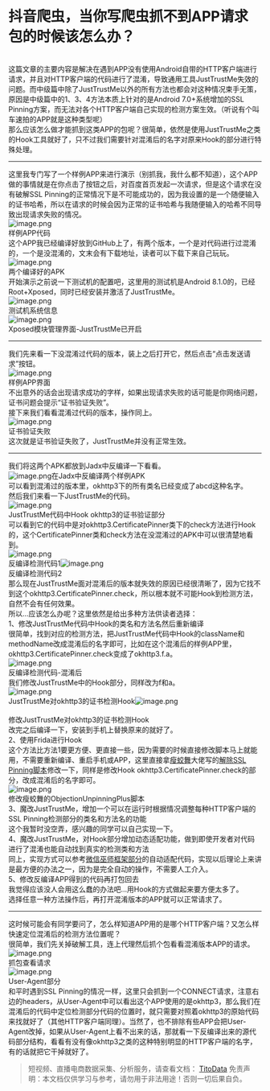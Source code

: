 # 抖音爬虫，当你写爬虫抓不到APP请求包的时候该怎么办？


<br />这篇文章的主要内容是解决在遇到APP没有使用Android自带的HTTP客户端进行请求，并且对HTTP客户端的代码进行了混淆，导致通用工具JustTrustMe失效的问题。而中级篇中除了JustTrustMe以外的所有方法也都会对这种情况束手无策，原因是中级篇中的1、3、4方法本质上针对的是Android 7.0+系统增加的SSL Pinning方案，而无法对各个HTTP客户端自己实现的检测方案生效。（听说有个叫车速拍的APP就是这种类型呢）<br />那么应该怎么做才能抓到这类APP的包呢？很简单，依然是使用JustTrustMe之类的Hook工具就好了，只不过我们需要针对混淆后的名字对原来Hook的部分进行特殊处理。

---

这里我专门写了一个样例APP来进行演示（别抓我，我什么都不知道），这个APP做的事情就是在你点击了按钮之后，对百度首页发起一次请求，但是这个请求在没有破解SSL Pinning的正常情况下是不可能成功的，因为我设置的是一个随便输入的证书哈希，所以在请求的时候会因为正常的证书哈希与我随便输入的哈希不同导致出现请求失败的情况。<br />![image.png](https://cdn.nlark.com/yuque/0/2020/png/97322/1607218800977-f5885f4d-db66-425c-a32d-65b7fc100bcb.png#align=left&display=inline&height=483&margin=%5Bobject%20Object%5D&name=image.png&originHeight=966&originWidth=1236&size=570687&status=done&style=none&width=618)<br />样例APP代码<br />这个APP我已经编译好放到GitHub上了，有两个版本，一个是对代码进行过混淆的，一个是没混淆的，文末会有下载地址，读者可以下载下来自己玩玩。<br />![image.png](https://cdn.nlark.com/yuque/0/2020/png/97322/1607218840179-1507d869-5ab1-49ce-b159-bab3785b9878.png#align=left&display=inline&height=119&margin=%5Bobject%20Object%5D&name=image.png&originHeight=238&originWidth=1190&size=215359&status=done&style=none&width=595)<br />两个编译好的APK<br />开始演示之前说一下测试机的配置吧，这里用的测试机是Android 8.1.0的，已经Root+Xposed，同时已经安装并激活了JustTrustMe。<br />![image.png](https://cdn.nlark.com/yuque/0/2020/png/97322/1607218863722-dc25bb44-4209-4f96-b79a-c74aafc5c284.png#align=left&display=inline&height=753&margin=%5Bobject%20Object%5D&name=image.png&originHeight=1506&originWidth=784&size=328048&status=done&style=none&width=392)<br />测试机系统信息<br />![image.png](https://cdn.nlark.com/yuque/0/2020/png/97322/1607218879475-d10abf86-78e8-4a81-bab9-d260de0f3988.png#align=left&display=inline&height=71&margin=%5Bobject%20Object%5D&name=image.png&originHeight=142&originWidth=890&size=103592&status=done&style=none&width=445)<br />Xposed模块管理界面-JustTrustMe已开启

---

我们先来看一下没混淆过代码的版本，装上之后打开它，然后点击“点击发送请求”按钮。<br />![image.png](https://cdn.nlark.com/yuque/0/2020/png/97322/1607218893750-0d45e905-4c18-44b2-8059-c7fc293f0d5b.png#align=left&display=inline&height=748&margin=%5Bobject%20Object%5D&name=image.png&originHeight=1496&originWidth=870&size=203330&status=done&style=none&width=435)<br />样例APP界面<br />不出意外的话会出现请求成功的字样，如果出现请求失败的话可能是你网络问题，证书问题会提示“证书验证失败”。<br />接下来我们看看混淆过代码的版本，操作同上。<br />![image.png](https://cdn.nlark.com/yuque/0/2020/png/97322/1607218924050-6616aec5-98d2-4baa-a06f-8c80a81c76d0.png#align=left&display=inline&height=154&margin=%5Bobject%20Object%5D&name=image.png&originHeight=308&originWidth=638&size=75750&status=done&style=none&width=319)<br />证书验证失败<br />这次就是证书验证失败了，JustTrustMe并没有正常生效。

---

我们将这两个APK都放到Jadx中反编译一下看看。<br />![image.png](https://cdn.nlark.com/yuque/0/2020/png/97322/1607218940103-66fbac3c-12b7-4ece-84e7-0fee8ac15d70.png#align=left&display=inline&height=667&margin=%5Bobject%20Object%5D&name=image.png&originHeight=1334&originWidth=2768&size=1458070&status=done&style=none&width=1384)在Jadx中反编译两个样例APK<br />可以看到混淆过的版本里，okhttp3下的所有类名已经变成了abcd这种名字。<br />然后我们来看一下JustTrustMe的代码。<br />![image.png](https://cdn.nlark.com/yuque/0/2020/png/97322/1607218953787-2c355a19-d929-4756-9da2-7b2591f19838.png#align=left&display=inline&height=411&margin=%5Bobject%20Object%5D&name=image.png&originHeight=822&originWidth=2298&size=1045421&status=done&style=none&width=1149)<br />JustTrustMe代码中Hook okhttp3的证书验证部分<br />可以看到它的代码中是对okhttp3.CertificatePinner类下的check方法进行Hook的，这个CertificatePinner类和check方法在没混淆过的APK中可以很清楚地看到。<br />![image.png](https://cdn.nlark.com/yuque/0/2020/png/97322/1607218968272-c02672c4-f7fb-4b78-9495-b246412c5367.png#align=left&display=inline&height=507&margin=%5Bobject%20Object%5D&name=image.png&originHeight=1014&originWidth=1724&size=1922842&status=done&style=none&width=862)<br />反编译检测代码1![image.png](https://cdn.nlark.com/yuque/0/2020/png/97322/1607218983206-bcec7746-32d1-48ec-af6f-2f8447440824.png#align=left&display=inline&height=622&margin=%5Bobject%20Object%5D&name=image.png&originHeight=1244&originWidth=2436&size=2726230&status=done&style=none&width=1218)<br />反编译检测代码2<br />那么现在JustTrustMe面对混淆后的版本就失效的原因已经很清晰了，因为它找不到这个okhttp3.CertificatePinner.check，所以根本就不可能Hook到检测方法，自然不会有任何效果。<br />所以...应该怎么办呢？这里依然是给出多种方法供读者选择：<br />1、修改JustTrustMe代码中Hook的类名和方法名然后重新编译<br />很简单，找到对应的检测方法，把JustTrustMe代码中Hook的className和methodName改成混淆后的名字即可，比如在这个混淆后的样例APP里，okhttp3.CertificatePinner.check变成了okhttp3.f.a。<br />![image.png](https://cdn.nlark.com/yuque/0/2020/png/97322/1607218996064-a65c2656-3733-4e6e-a71a-2246adc54aae.png#align=left&display=inline&height=306&margin=%5Bobject%20Object%5D&name=image.png&originHeight=612&originWidth=1714&size=674247&status=done&style=none&width=857)<br />反编译检测代码-混淆后<br />我们修改JustTrustMe中的Hook部分，同样改为f和a。<br />![image.png](https://cdn.nlark.com/yuque/0/2020/png/97322/1607219006102-4cb2bf5c-55ec-4b45-801c-83867f3dfdcd.png#align=left&display=inline&height=379&margin=%5Bobject%20Object%5D&name=image.png&originHeight=758&originWidth=1738&size=759714&status=done&style=none&width=869)<br />JustTrustMe对okhttp3的证书检测Hook![image.png](https://cdn.nlark.com/yuque/0/2020/png/97322/1607219018024-5aa47718-4166-4479-84b6-bf647d5f17d3.png#align=left&display=inline&height=226&margin=%5Bobject%20Object%5D&name=image.png&originHeight=452&originWidth=1264&size=353090&status=done&style=none&width=632)<br />
<br />修改JustTrustMe对okhttp3的证书检测Hook<br />改完之后编译一下，安装到手机上替换原来的就好了。<br />2、使用Frida进行Hook<br />这个方法比方法1要更方便、更直接一些，因为需要的时候直接修改脚本马上就能用，不需要重新编译、重启手机或APP，这里直接拿[瘦蛟舞](https://link.zhihu.com/?target=https%3A//github.com/WooyunDota)大佬写的[解除SSL Pinning脚本](https://link.zhihu.com/?target=https%3A//github.com/WooyunDota/DroidSSLUnpinning/blob/master/ObjectionUnpinningPlus/hooks.js)修改一下，同样是修改Hook okhttp3.CertificatePinner.check的部分，改成混淆后的名字即可。<br />![image.png](https://cdn.nlark.com/yuque/0/2020/png/97322/1607219030973-9723329e-e886-48e5-965c-b896df99676c.png#align=left&display=inline&height=335&margin=%5Bobject%20Object%5D&name=image.png&originHeight=670&originWidth=1486&size=373959&status=done&style=none&width=743)<br />修改瘦蛟舞的ObjectionUnpinningPlus脚本<br />3、魔改JustTrustMe，增加一个可以在运行时根据情况调整每种HTTP客户端的SSL Pinning检测部分的类名和方法名的功能<br />这个我暂时没空弄，感兴趣的同学可以自己实现一下。<br />4、魔改JustTrustMe，对Hook部分增加动态适配功能，做到即使开发者对代码进行了混淆也能自动找到真实的检测类和方法<br />同上，实现方式可以参考[微信巫师框架部分](https://link.zhihu.com/?target=https%3A//github.com/Gh0u1L5/WechatSpellbook)的自动适配代码，实现以后理论上来讲是最方便的办法之一，因为是完全自动的操作，不需要人工介入。<br />5、修改反编译APP得到的代码再打包回去<br />我觉得应该没人会用这么蠢的办法吧...用Hook的方式做起来要方便太多了。<br />选择任意一种方法操作后，再打开混淆版本的APP就可以正常请求了。

---

这时候可能会有同学要问了，怎么样知道APP用的是哪个HTTP客户端？又怎么样快速定位混淆后的检测方法位置呢？<br />很简单，我们先关掉破解工具，连上代理然后抓个包看看混淆版本APP的请求。<br />![image.png](https://cdn.nlark.com/yuque/0/2020/png/97322/1607219048048-46373907-95e6-4bd0-890b-9e362e6a393c.png#align=left&display=inline&height=540&margin=%5Bobject%20Object%5D&name=image.png&originHeight=1080&originWidth=2780&size=1320537&status=done&style=none&width=1390)<br />抓包查看请求<br />![image.png](https://cdn.nlark.com/yuque/0/2020/png/97322/1607219066215-5d1276e1-38c7-408d-acbe-458702b53e55.png#align=left&display=inline&height=125&margin=%5Bobject%20Object%5D&name=image.png&originHeight=250&originWidth=850&size=203676&status=done&style=none&width=425)<br />User-Agent部分<br />和平时遇到SSL Pinning的情况一样，这里只会抓到一个CONNECT请求，注意右边的headers，从User-Agent中可以看出这个APP使用的是okhttp3，那么我们在混淆后的代码中定位检测部分代码的位置时，就只需要对照着okhttp3的原始代码来找就好了（其他HTTP客户端同理）。当然了，也不排除有些APP会把User-Agent改掉，如果从User-Agent上看不出来的话，那就看一下反编译出来的源代码部分结构，看看有没有像okhttp3之类的这种特别明显的HTTP客户端的名字，有的话就把它干掉就好了。<br />

>
> 短视频、直播电商数据采集、分析服务，请查看文档： [TitoData](https://www.titodata.com?from=douyinarticle)
> 免责声明：本文档仅供学习与参考，请勿用于非法用途！否则一切后果自负。
> 
